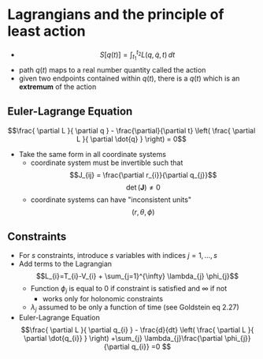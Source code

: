 # Lagrangians and the principle of least action
- $$S \left[ q(t) \right] = \int_{t_{1}}^{t_{2}} L \left( q, \dot{q}, t \right)  \, dt $$
- path $q(t)$ maps to a real number quantity called the action
- given two endpoints contained within $q(t)$, there is a $q(t)$ which is an **extremum** of the action
## Euler-Lagrange Equation
$$\frac{ \partial L }{ \partial q } - \frac{\partial}{\partial t} \left( \frac{ \partial L }{ \partial \dot{q} }  \right) = 0$$
- Take the same form in all coordinate systems
	- coordinate system must be invertible such that $$J_{ij} = \frac{\partial r_{i}}{\partial q_{j}}$$ $$\det \left( \mathbf{J} \right) \neq 0$$
	- coordinate systems can have "inconsistent units" $$(r, \theta, \phi)$$
## Constraints
- For $s$ constraints, introduce $s$ variables with indices $j=1,\dots,s$
- Add terms to the Lagrangian $$L_{i}=T_{i}-V_{i} + \sum_{j=1}^{\infty} \lambda_{j} \phi_{j}$$
	- Function $\phi_{j}$ is equal to 0 if constraint is satisfied and $\infty$ if not
		- works only for holonomic constraints
	- $\lambda_{j}$ assumed to be only a function of time (see Goldstein eq 2.27)
- Euler-Lagrange Equation $$\frac{ \partial L }{ \partial q_{i} } - \frac{d}{dt} \left( \frac{ \partial L }{ \partial \dot{q_{i}} }  \right) +\sum_{j} \lambda_{j}\frac{\partial \phi_{j}}{\partial q_{i}} =0 $$